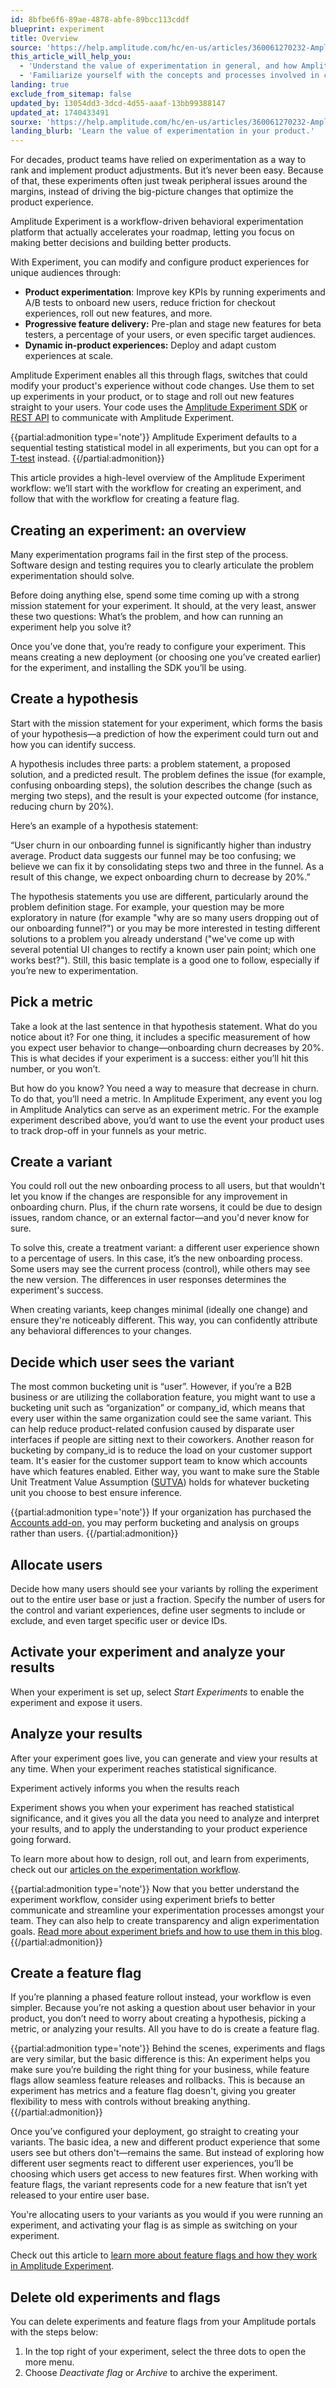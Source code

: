```yaml
---
id: 8bfbe6f6-89ae-4878-abfe-89bcc113cddf
blueprint: experiment
title: Overview
source: 'https://help.amplitude.com/hc/en-us/articles/360061270232-Amplitude-Experiment-overview-Optimize-your-product-experience-through-A-B-testing'
this_article_will_help_you:
  - 'Understand the value of experimentation in general, and how Amplitude Experiment can help your company make better decisions and build better products'
  - 'Familiarize yourself with the concepts and processes involved in creating an experiment or feature flag in Amplitude Experiment'
landing: true
exclude_from_sitemap: false
updated_by: 13054dd3-3dcd-4d55-aaaf-13bb99388147
updated_at: 1740433491
sourxe: 'https://help.amplitude.com/hc/en-us/articles/360061270232-Amplitude-Experiment-overview-Optimize-your-product-experience-through-A-B-testing'
landing_blurb: 'Learn the value of experimentation in your product.'
---
```

For decades, product teams have relied on experimentation as a way to rank and implement product adjustments. But it’s never been easy. Because of that, these experiments often just tweak peripheral issues around the margins, instead of driving the big-picture changes that optimize the product experience.

Amplitude Experiment is a workflow-driven behavioral experimentation platform that actually accelerates your roadmap, letting you focus on making better decisions and building better products.

With Experiment, you can modify and configure product experiences for unique audiences through:

* **Product experimentation**: Improve key KPIs by running experiments and A/B tests to onboard new users, reduce friction for checkout experiences, roll out new features, and more.
* **Progressive feature delivery:** Pre-plan and stage new features for beta testers, a percentage of your users, or even specific target audiences.
* **Dynamic in-product experiences:** Deploy and adapt custom experiences at scale.

Amplitude Experiment enables all this through flags, switches that could modify your product's experience without code changes. Use them to set up experiments in your product, or to stage and roll out new features straight to your users. Your code uses the [Amplitude Experiment SDK](/docs/sdks/experiment-sdks) or [REST API](/docs/apis/experiment) to communicate with Amplitude Experiment.

{{partial:admonition type='note'}}
Amplitude Experiment defaults to a sequential testing statistical model in all experiments, but you can opt for a [T-test](/docs/feature-experiment/experiment-theory/analyze-with-t-test) instead.
{{/partial:admonition}}

This article provides a high-level overview of the Amplitude Experiment workflow: we’ll start with the workflow for creating an experiment, and follow that with the workflow for creating a feature flag.

## Creating an experiment: an overview

Many experimentation programs fail in the first step of the process. Software design and testing requires you to clearly articulate the problem experimentation should solve. 

Before doing anything else, spend some time coming up with a strong mission statement for your experiment. It should, at the very least, answer these two questions: What’s the problem, and how can running an experiment help you solve it?

Once you’ve done that, you’re ready to configure your experiment. This means creating a new deployment (or choosing one you’ve created earlier) for the experiment, and installing the SDK you’ll be using.

## Create a hypothesis

Start with the mission statement for your experiment, which forms the basis of your hypothesis—a prediction of how the experiment could turn out and how you can identify success.

A hypothesis includes three parts: a problem statement, a proposed solution, and a predicted result. The problem defines the issue (for example, confusing onboarding steps), the solution describes the change (such as merging two steps), and the result is your expected outcome (for instance, reducing churn by 20%).

Here’s an example of a hypothesis statement:

“User churn in our onboarding funnel is significantly higher than industry average. Product data suggests our funnel may be too confusing; we believe we can fix it by consolidating steps two and three in the funnel. As a result of this change, we expect onboarding churn to decrease by 20%.”

The hypothesis statements you use are different, particularly around the problem definition stage. For example, your question may be more exploratory in nature (for example "why are so many users dropping out of our onboarding funnel?") or you may be more interested in testing different solutions to a problem you already understand ("we've come up with several potential UI changes to rectify a known user pain point; which one works best?"). Still, this basic template is a good one to follow, especially if you’re new to experimentation.

## Pick a metric

Take a look at the last sentence in that hypothesis statement. What do you notice about it? For one thing, it includes a specific measurement of how you expect user behavior to change—onboarding churn decreases by 20%. This is what decides if your experiment is a success: either you’ll hit this number, or you won’t.

But how do you know? You need a way to measure that decrease in churn. To do that, you’ll need a metric. In Amplitude Experiment, any event you log in Amplitude Analytics can serve as an experiment metric. For the example experiment described above, you’d want to use the event your product uses to track drop-off in your funnels as your metric.

## Create a variant

You could roll out the new onboarding process to all users, but that wouldn't let you know if the changes are responsible for any improvement in onboarding churn. Plus, if the churn rate worsens, it could be due to design issues, random chance, or an external factor—and you'd never know for sure.

To solve this, create a treatment variant: a different user experience shown to a percentage of users. In this case, it’s the new onboarding process. Some users may see the current process (control), while others may see the new version. The differences in user responses determines the experiment's success.

When creating variants, keep changes minimal (ideally one change) and ensure they're noticeably different. This way, you can confidently attribute any behavioral differences to your changes.

## Decide which user sees the variant

The most common bucketing unit is “user”. However, if you’re a B2B business or are utilizing the collaboration feature, you might want to use a bucketing unit such as “organization” or company\_id, which means that every user within the same organization could see the same variant. This can help reduce product-related confusion caused by disparate user interfaces if people are sitting next to their coworkers. Another reason for bucketing by company\_id is to reduce the load on your customer support team. It's easier for the customer support team to know which accounts have which features enabled. Either way, you want to make sure the Stable Unit Treatment Value Assumption ([SUTVA](https://blogs.iq.harvard.edu/violations_of_s#:~:text=Methods%20for%20causal%20inference%2C%20in,treatments%20of%20others%20around%20him)) holds for whatever bucketing unit you choose to best ensure inference. 

{{partial:admonition type='note'}}
 If your organization has purchased the [Accounts add-on,](/docs/analytics/account-level-reporting) you may perform bucketing and analysis on groups rather than users.
{{/partial:admonition}}

## Allocate users

Decide how many users should see your variants by rolling the experiment out to the entire user base or just a fraction. Specify the number of users for the control and variant experiences, define user segments to include or exclude, and even target specific user or device IDs.

## Activate your experiment and analyze your results

When your experiment is set up, select *Start Experiments* to enable the experiment and expose it users.

## Analyze your results

After your experiment goes live, you can generate and view your results at any time. When your experiment reaches statistical significance.

 Experiment actively informs you when the results reach 

Experiment shows you when your experiment has reached statistical significance, and it gives you all the data you need to analyze and interpret your results, and to apply the understanding to your product experience going forward.

To learn more about how to design, roll out, and learn from experiments, check out our [articles on the experimentation workflow](/docs/feature-experiment/workflow/create).

{{partial:admonition type='note'}}
 Now that you better understand the experiment workflow, consider using experiment briefs to better communicate and streamline your experimentation processes amongst your team. They can also help to create transparency and align experimentation goals. [Read more about experiment briefs and how to use them in this blog](https://amplitude.com/blog/experiment-brief).
{{/partial:admonition}}

## Create a feature flag

If you’re planning a phased feature rollout instead, your workflow is even simpler. Because you’re not asking a question about user behavior in your product, you don’t need to worry about creating a hypothesis, picking a metric, or analyzing your results. All you have to do is create a feature flag.

{{partial:admonition type='note'}}
Behind the scenes, experiments and flags are very similar, but the basic difference is this: An experiment helps you make sure you’re building the right thing for your business, while feature flags allow seamless feature releases and rollbacks. This is because an experiment has metrics and a feature flag doesn't, giving you greater flexibility to mess with controls without breaking anything.
{{/partial:admonition}}

Once you’ve configured your deployment, go straight to creating your variants. The basic idea, a new and different product experience that some users see but others don't—remains the same. But instead of exploring how different user segments react to different user experiences, you’ll be choosing which users get access to new features first. When working with feature flags, the variant represents code for a new feature that isn’t yet released to your entire user base.

You're allocating users to your variants as you would if you were running an experiment, and activating your flag is as simple as switching on your experiment.

Check out this article to [learn more about feature flags and how they work in Amplitude Experiment](/docs/feature-experiment/workflow/feature-flag-rollouts).

## Delete old experiments and flags

You can delete experiments and feature flags from your Amplitude portals with the steps below:

1. In the top right of your experiment,  select the three dots to open the more menu.
2. Choose *Deactivate flag* or *Archive* to archive the experiment.